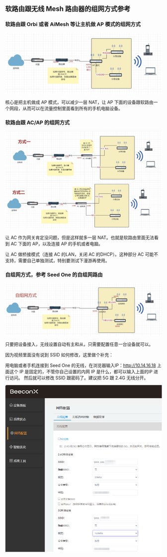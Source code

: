 ## 软路由跟无线 Mesh 路由器的组网方式参考

### 软路由跟 Orbi 或者 AiMesh 等让主机做 AP 模式的组网方式

![router-mesh-ap](../image/router-mesh-ap.png)

核心是把主机做成 AP 模式，可以减少一层 NAT，让 AP 下面的设备跟软路由一个网段，从而可以在流量控制里面看到所有的手机电脑设备。

### 软路由跟 AC/AP 的组网方式

![router-mesh-ac](../image/router-mesh-ac.png)

让 AC 作为网关肯定没问题，但是这样就多一层 NAT。也就是软路由里面无法看到 AC 下面的 AP，以及连接 AP 的手机或者电脑。

让 AC 做桥接模式（连接 AC 的LAN，关闭 AC 的DHCP）。这种部分 AC 可能不支持，需要自己单独测试，特别要测试下漫游再使用。

### 自组网方式，参考 Seed One 的自组网路由

![router-mesh-auto](../image/router-mesh-auto.png)

只要把设备接入，无线设置自动有主和从，只需要配置任意一台设备就可以。

因为视频里面没有说到 SSID 如何修改，这里做个补充：

用电脑或者手机连接到 Seed One 的无线，在浏览器输入IP：http://10.14.16.18
上面这个 IP 是固定的，不管你自己设置的内网 IP 是什么，都可以输入上面的IP 进行访问。
然后就可以修改 SSID 跟密码了。建议把 5G 跟 2.4G 无线分开。

![seed-one-ssid](../image/seed-one-ssid.png)
